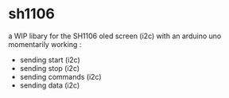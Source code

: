 # sh1106
a WIP libary for the SH1106 oled screen (i2c) with an arduino uno
momentarily working :
- sending start (i2c)
- sending stop  (i2c)
- sending commands (i2c)
- sending data (i2c)
